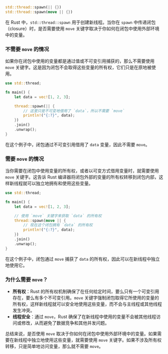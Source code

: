 
```rust
std::thread::spawn(|| {})
std::thread::spawn(move || {})
```

在 Rust 中，`std::thread::spawn` 用于创建新线程。当你在 `spawn` 中传递闭包（closure）时，是否需要使用 `move` 关键字取决于你如何在闭包中使用外部环境中的变量。

### 不需要 `move` 的情况

如果你在闭包中使用的变量都是通过值或不可变引用捕获的，那么不需要使用 `move` 关键字。这是因为闭包不会取得这些变量的所有权，它们只是在原地被使用。

```rust
use std::thread;

fn main() {
    let data = vec![1, 2, 3];

    thread::spawn(|| {
        // 这里只是不可变地借用了 `data`，所以不需要 `move`
        println!("{:?}", data);
    })
    .join()
    .unwrap();
}
```

在这个例子中，闭包通过不可变引用借用了 `data` 变量，因此不需要 `move`。

### 需要 `move` 的情况

当你需要在闭包中使用变量的所有权，或者以可变方式借用变量时，就需要使用 `move` 关键字。这告诉 Rust 编译器将闭包外部的变量的所有权转移到闭包内部，这样新线程就可以独立地拥有和使用这些变量。

```rust
use std::thread;

fn main() {
    let data = vec![1, 2, 3];

    // 使用 `move` 关键字来获取 `data` 的所有权
    thread::spawn(move || {
        // 现在这个闭包拥有 `data` 的所有权
        println!("{:?}", data);
    })
    .join()
    .unwrap();
}
```

在这个例子中，闭包通过 `move` 捕获了 `data` 的所有权，因此可以在新线程中独立地使用它。

### 为什么需要 `move`？

- **所有权**：Rust 的所有权机制确保了在任何给定时间，要么只有一个可变引用存在，要么有多个不可变引用。`move` 关键字强制闭包取得它所使用的变量的所有权，这样新线程就可以安全地使用这些变量，而不会与主线程或其他线程发生冲突。
- **线程安全**：通过 `move`，Rust 确保了在新线程中使用的变量不会被其他线程访问或修改，从而避免了数据竞争和其他并发问题。

总结来说，是否使用 `move` 取决于你如何在闭包中使用外部环境中的变量。如果需要在新线程中独立地使用这些变量，就需要使用 `move` 关键字。如果不涉及所有权转移，只是简单地访问变量，那么就不需要 `move`。
